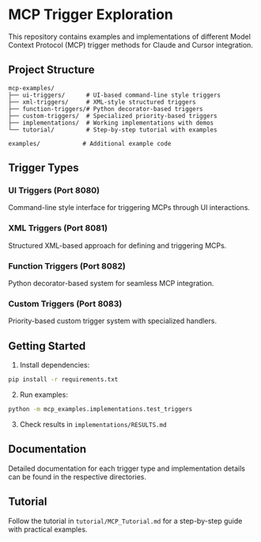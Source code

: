 # MCP Trigger Exploration

This repository contains examples and implementations of different Model Context Protocol (MCP) trigger methods for Claude and Cursor integration.

## Project Structure

```
mcp-examples/
├── ui-triggers/      # UI-based command-line style triggers
├── xml-triggers/     # XML-style structured triggers
├── function-triggers/# Python decorator-based triggers
├── custom-triggers/  # Specialized priority-based triggers
├── implementations/  # Working implementations with demos
└── tutorial/         # Step-by-step tutorial with examples

examples/            # Additional example code
```

## Trigger Types

### UI Triggers (Port 8080)
Command-line style interface for triggering MCPs through UI interactions.

### XML Triggers (Port 8081)
Structured XML-based approach for defining and triggering MCPs.

### Function Triggers (Port 8082)
Python decorator-based system for seamless MCP integration.

### Custom Triggers (Port 8083)
Priority-based custom trigger system with specialized handlers.

## Getting Started

1. Install dependencies:
```bash
pip install -r requirements.txt
```

2. Run examples:
```bash
python -m mcp_examples.implementations.test_triggers
```

3. Check results in `implementations/RESULTS.md`

## Documentation

Detailed documentation for each trigger type and implementation details can be found in the respective directories.

## Tutorial

Follow the tutorial in `tutorial/MCP_Tutorial.md` for a step-by-step guide with practical examples. 